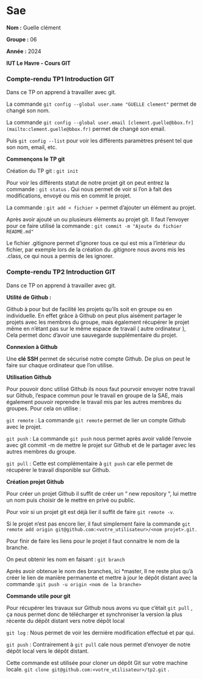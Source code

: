 # Sae

**Nom :** Guelle clément

**Groupe :** 06

**Année :** 2024

**IUT Le Havre - Cours GIT**

### Compte-rendu TP1 Introduction GIT

Dans ce TP on apprend à travailler avec git.

La commande `git config --global user.name "GUELLE clement"` permet de changé son nom.

La commande `git config --global user.email [clement.guelle@bbox.fr](mailto:clement.guelle@bbox.fr)` permet de changé son email.

Puis `git config --list` pour voir les différents paramètres présent tel que son nom, email, etc.

**Commençons le TP git**

Création du TP git : `git init`

Pour voir les différents statut de notre projet git on peut entrez la commande : `git status` . Qui nous permet de voir si l’on à fait des modifications, envoyé ou mis en commit le projet.

La commande : `git add < fichier >` permet d’ajouter un élément au projet.

Après avoir ajouté un ou plusieurs éléments au projet git. Il faut l’envoyer pour ce faire utilisé la commande : `git commit -m "Ajoute du fichier README.md"`

Le fichier .gitignore permet d’ignorer tous ce qui est mis a l’intérieur du fichier, par exemple lors de la création du .gitignore nous avons mis les .class, ce qui nous a permis de les ignorer.


### Compte-rendu TP2 Introduction GIT

Dans ce TP on apprend à travailler avec git.

**Utilité de Github :**

Github à pour but de facilité les projets qu’ils soit en groupe ou en individuelle. En effet grâce à Github on peut plus aisément partager le projets avec les membres du groupe, mais également récupérer le projet même en n’étant pas sur le même espace de travail ( autre ordinateur ), Cela permet donc d’avoir une sauvegarde supplémentaire du projet.

**Connexion à Github**

Une **clé SSH** permet de sécurisé notre compte Github. De plus on peut le faire sur chaque ordinateur que l’on utilise.

**Utilisation Github**

Pour pouvoir donc utilisé Github ils nous faut pourvoir envoyer notre travail sur Github, l’espace commun pour le travail en groupe de la SAE, mais également pouvoir reprendre le travail mis par les autres membres du groupes. Pour cela on utilise :

`git remote` : La commande `git remote` permet de lier un compte Github avec le projet.

`git push`     : La commande `git push` nous permet après avoir validé l’envoie avec git commit -m de mettre le projet sur Github et de le partager avec les autres membres du groupe.

`git pull`     : Cette est complémentaire à `git push` car elle permet de récupérer le travail disponible sur Github.

**Création projet Github**

Pour créer un projet Github il suffit de créer un “ new repository “, lui mettre un nom puis choisir de le mettre en privé ou public.

Pour voir si un projet git est déjà lier il suffit de faire `git remote -v`.

Si le projet n’est pas encore lier, il faut simplement faire la commande `git remote add origin git@github.com:<votre_utilisateur>/<nom projet>.git.`

Pour finir de faire les liens pour le projet il faut connaitre le nom de la branche.

On peut obtenir les nom en faisant : `git branch`

Après avoir obtenue le nom des branches, ici *master, Il ne reste plus qu’à créer le lien de manière permanente et mettre à jour le dépôt distant avec la commande :`git push -u origin <nom de la branche>`

**Commande utile pour git**

Pour récupérer les travaux sur Github nous avons vu que c’était `git pull` , ça nous permet donc de télécharger et synchroniser la version la plus récente du dépôt distant vers notre dépôt local

`git log`   : Nous permet de voir les dernière modification effectué et par qui.

`git push` : Contrairement à  `git pull` cale nous permet d’envoyer de notre dépôt local vers le dépôt distant.

Cette commande est utilisée pour cloner un dépôt Git sur votre machine locale. `git clone git@github.com:<votre_utilisateur>/tp2.git` .